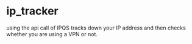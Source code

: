 # ip_tracker
using the api call of IPQS tracks down your IP address and then checks whether you are using a VPN or not.
